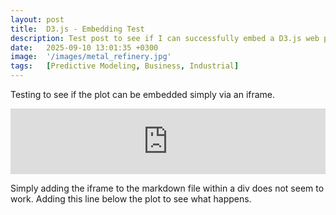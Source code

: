 ```yaml
---
layout: post
title:  D3.js - Embedding Test
description: Test post to see if I can successfully embed a D3.js web plot and figure out the best theming for the blog.
date:   2025-09-10 13:01:35 +0300
image:  '/images/metal_refinery.jpg'
tags:   [Predictive Modeling, Business, Industrial]
---
```


Testing to see if the plot can be embedded simply via an iframe.

<div>
<iframe width="100%" height="105" frameborder="0"
  src="https://observablehq.com/embed/@observablehq/plot-line-with-moving-average?cells=gistemp"></iframe>
</div>

Simply adding the iframe to the markdown file within a div does not seem to work.
Adding this line below the plot to see what happens.